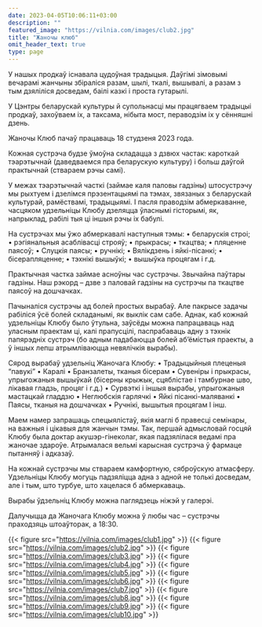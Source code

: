 ```yaml
---
date: 2023-04-05T10:06:11+03:00
description: ""
featured_image: "https://vilnia.com/images/club2.jpg"
title: "Жаночы клюб"
omit_header_text: true
type: page
---
```


У нашых продкаў існавала цудоўная традыцыя. Даўгімі зімовымі вечарамі жанчыны збіраліся разам, шылі, ткалі, вышывалі, а разам з тым дзяліліся досведам, баілі казкі і проста гутарылі.

У Цэнтры беларускай культуры й супольнасці мы працягваем традыцыі продкаў, захоўваем іх, а таксама, нібыта мост, пераводзім іх у сённяшні дзень.

Жаночы Клюб пачаў працаваць 18 студзеня 2023 года.

Кожная сустрэча будзе ўмоўна складацца з дзвюх частак: кароткай тэарэтычнай (даведваемся пра беларускую культуру) і больш даўгой практычнай (ствараем рэчы самі).

У межах тэарэтычнай часткі (займае каля паловы гадзіны) штосустрэчу мы рыхтуем і дзелімся прэзентацыямі па тэмах, звязаных з беларускай культурай, рамёствамі, традыцыямі. І пасля праводзім абмеркаванне, часцяком удзельніцы Клюбу дзеляцца ўласнымі гісторымі, як, напрыклад, рабілі тыя ці іншыя рэчы іх бабулі.

На сустрэчах мы ўжо абмеркавалі наступныя тэмы: 
•	беларускія строі; 
•	рэгіянальныя асаблівасці строяў; 
•	прыкрасы;
•	ткацтва;
•	пляценне паясоў;
•	Слуцкія паясы;
•	ручнікі;
•	Вялікдзень і яйкі-пісанкі;
•	бісерапляценне;
•	тэхнікі вышыўкі; 
•	вышыўка процягам і г.д.

Практычная частка займае асноўны час сустрэчы. Звычайна паўтары гадзіны. Наш рэкорд – дзве з паловай гадзіны на сустрэчы па ткацтве паясоў на дошчачках.

Пачыналіся сустрэчы ад болей простых вырабаў. Але пакрысе задачы рабіліся ўсё болей складанымі, як выклік сам сабе. Аднак, каб кожнай удзельніцы Клюбу было ўтульна, заўсёды можна папрацаваць над уласным праектам ці, калі прапусцілі, паспрабаваць адну з тэхнік папярэдніх сустрэч (бо адным падабаюцца болей аб’ёмістыя праекты, а ў іншых лепш атрымліваюцца невялічкія вырабы).

Сярод вырабаў удзельніц Жаночага Клюбу:
•	Традыцыйныя плеценыя “павукі”
•	Каралі
•	Бранзалеты, тканыя бісерам
•	Сувеніры і прыкрасы, упрыгожаныя вышыўкай (бісерны крыжык, сцяблістае і тамбурнае шво, лікавая гладзь, процяг і г.д.)
•	Сурвэткі і іншыя вырабы, упрыгожаныя мастацкай гладдзю
•	Неглюбскія гарлячкі
•	Яйкі пісанкі-маляванкі
•	Паясы, тканыя на дошчачках
•	Ручнікі, вышытыя процягам
І інш.

Маем намер запрашаць спецыялістаў, якія маглі б правесці семінары, на важныя і цікавыя для жанчын тэмы. Так, першай адмысловай госцяй Клюбу была доктар акушэр-гінеколаг, якая падзялілася ведамі пра жаночае здароўе. Атрымалася вельмі карысная сустрэча ў фармаце пытанняў і адказаў.

На кожнай сустрэчы мы ствараем камфортную, сяброўскую атмасферу. Удзельніцы Клюбу могуць падзяліцца адна з адной не толькі досведам, але і тым, што турбуе, што хацелася б абмеркаваць.

Вырабы ўдзельніц Клюбу можна паглядзець ніжэй у галерэі.

Далучыцца да Жаночага Клюбу можна ў любы час – сустрэчы праходзяць штоаўторак, а 18:30.


{{< figure src="https://vilnia.com/images/club1.jpg" >}}
{{< figure src="https://vilnia.com/images/club2.jpg" >}}
{{< figure src="https://vilnia.com/images/club3.jpg" >}}
{{< figure src="https://vilnia.com/images/club4.jpg" >}}
{{< figure src="https://vilnia.com/images/club5.jpg" >}}
{{< figure src="https://vilnia.com/images/club6.jpg" >}}
{{< figure src="https://vilnia.com/images/club7.jpg" >}}
{{< figure src="https://vilnia.com/images/club8.jpg" >}}
{{< figure src="https://vilnia.com/images/club9.jpg" >}}
{{< figure src="https://vilnia.com/images/club10.jpg" >}}